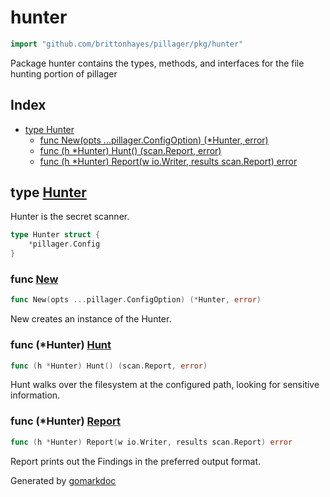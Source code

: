<!-- Code generated by gomarkdoc. DO NOT EDIT -->

# hunter

```go
import "github.com/brittonhayes/pillager/pkg/hunter"
```

Package hunter contains the types\, methods\, and interfaces for the file hunting portion of pillager

## Index

- [type Hunter](<#type-hunter>)
  - [func New(opts ...pillager.ConfigOption) (*Hunter, error)](<#func-new>)
  - [func (h *Hunter) Hunt() (scan.Report, error)](<#func-hunter-hunt>)
  - [func (h *Hunter) Report(w io.Writer, results scan.Report) error](<#func-hunter-report>)


## type [Hunter](<https://github.com/brittonhayes/pillager/blob/main/pkg/hunter/hunter.go#L18-L20>)

Hunter is the secret scanner\.

```go
type Hunter struct {
    *pillager.Config
}
```

### func [New](<https://github.com/brittonhayes/pillager/blob/main/pkg/hunter/hunter.go#L23>)

```go
func New(opts ...pillager.ConfigOption) (*Hunter, error)
```

New creates an instance of the Hunter\.

### func \(\*Hunter\) [Hunt](<https://github.com/brittonhayes/pillager/blob/main/pkg/hunter/hunter.go#L30>)

```go
func (h *Hunter) Hunt() (scan.Report, error)
```

Hunt walks over the filesystem at the configured path\, looking for sensitive information\.

### func \(\*Hunter\) [Report](<https://github.com/brittonhayes/pillager/blob/main/pkg/hunter/hunter.go#L44>)

```go
func (h *Hunter) Report(w io.Writer, results scan.Report) error
```

Report prints out the Findings in the preferred output format\.



Generated by [gomarkdoc](<https://github.com/princjef/gomarkdoc>)
